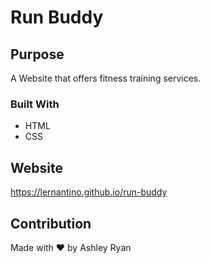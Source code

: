# Run Buddy

## Purpose
A Website that offers fitness training services.

### Built With
* HTML
* CSS

## Website
https://lernantino.github.io/run-buddy

## Contribution
Made with ❤️ by Ashley Ryan
